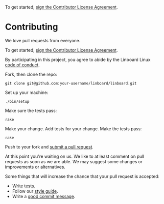 To get started, <a href="https://www.clahub.com/agreements/linboard/linboard">sign the Contributor License Agreement</a>.

# Contributing

We love pull requests from everyone.

To get started, <a href="https://www.clahub.com/agreements/linboard/linboard">sign the Contributor License Agreement</a>.

By participating in this project, you
agree to abide by the Linboard Linux [code of conduct].

[code of conduct]: https://github.com/linboard/linboard/open-source-code-of-conduct.md

Fork, then clone the repo:

    git clone git@github.com:your-username/linboard/linboard.git

Set up your machine:

    ./bin/setup

Make sure the tests pass:

    rake

Make your change. Add tests for your change. Make the tests pass:

    rake

Push to your fork and [submit a pull request][pr].

[pr]: https://github.com/linboard/linboard/compare/

At this point you're waiting on us. We like to at least comment on pull requests
as soon as we are able. We may suggest some changes or improvements or alternatives.

Some things that will increase the chance that your pull request is accepted:

* Write tests.
* Follow our [style guide][style].
* Write a [good commit message][commit].

[style]: https://github.com/thoughtbot/guides/tree/master/style
[commit]: http://tbaggery.com/2008/04/19/a-note-about-git-commit-messages.html

